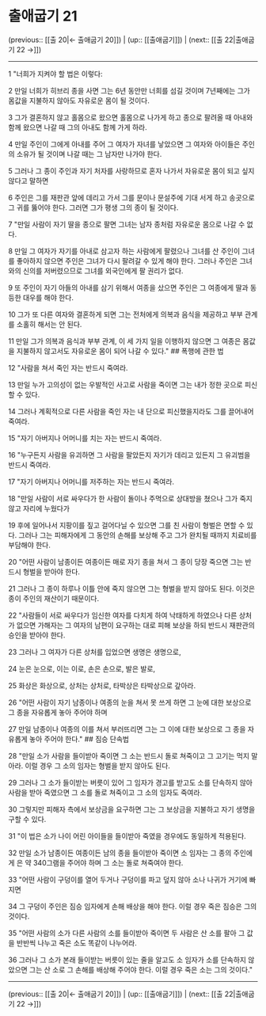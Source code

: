 # 출애굽기 21

(previous:: [[출 20|← 출애굽기 20]]) | (up:: [[출애굽기]]) | (next:: [[출 22|출애굽기 22 →]])

***




1 
"너희가 지켜야 할 법은 이렇다: 



2 
만일 너희가 히브리 종을 사면 그는 6년 동안만 너희를 섬길 것이며 7년째에는 그가 몸값을 지불하지 않아도 자유로운 몸이 될 것이다. 



3 
그가 결혼하지 않고 홀몸으로 왔으면 홀몸으로 나가게 하고 종으로 팔려올 때 아내와 함께 왔으면 나갈 때 그의 아내도 함께 가게 하라. 



4 
만일 주인이 그에게 아내를 주어 그 여자가 자녀를 낳았으면 그 여자와 아이들은 주인의 소유가 될 것이며 나갈 때는 그 남자만 나가야 한다. 



5 
그러나 그 종이 주인과 자기 처자를 사랑하므로 혼자 나가서 자유로운 몸이 되고 싶지 않다고 말하면 



6 
주인은 그를 재판관 앞에 데리고 가서 그를 문이나 문설주에 기대 서게 하고 송곳으로 그 귀를 뚫어야 한다. 그러면 그가 평생 그의 종이 될 것이다. 



7 
"만일 사람이 자기 딸을 종으로 팔면 그녀는 남자 종처럼 자유로운 몸으로 나갈 수 없다. 



8 
만일 그 여자가 자기를 아내로 삼고자 하는 사람에게 팔렸으나 그녀를 산 주인이 그녀를 좋아하지 않으면 주인은 그녀가 다시 팔려갈 수 있게 해야 한다. 그러나 주인은 그녀와의 신의를 저버렸으므로 그녀를 외국인에게 팔 권리가 없다. 



9 
또 주인이 자기 아들의 아내를 삼기 위해서 여종을 샀으면 주인은 그 여종에게 딸과 동등한 대우를 해야 한다. 



10 
그가 또 다른 여자와 결혼하게 되면 그는 전처에게 의복과 음식을 제공하고 부부 관계를 소홀히 해서는 안 된다. 



11 
만일 그가 의복과 음식과 부부 관계, 이 세 가지 일을 이행하지 않으면 그 여종은 몸값을 지불하지 않고서도 자유로운 몸이 되어 나갈 수 있다." ## 폭행에 관한 법 



12 
"사람을 쳐서 죽인 자는 반드시 죽여라. 



13 
만일 누가 고의성이 없는 우발적인 사고로 사람을 죽이면 그는 내가 정한 곳으로 피신할 수 있다. 



14 
그러나 계획적으로 다른 사람을 죽인 자는 내 단으로 피신했을지라도 그를 끌어내어 죽여라. 



15 
"자기 아버지나 어머니를 치는 자는 반드시 죽여라. 



16 
"누구든지 사람을 유괴하면 그 사람을 팔았든지 자기가 데리고 있든지 그 유괴범을 반드시 죽여라. 



17 
"자기 아버지나 어머니를 저주하는 자는 반드시 죽여라. 



18 
"만일 사람이 서로 싸우다가 한 사람이 돌이나 주먹으로 상대방을 쳤으나 그가 죽지 않고 자리에 누웠다가 



19 
후에 일어나서 지팡이를 짚고 걸어다닐 수 있으면 그를 친 사람이 형벌은 면할 수 있다. 그러나 그는 피해자에게 그 동안의 손해를 보상해 주고 그가 완치될 때까지 치료비를 부담해야 한다. 



20 
"어떤 사람이 남종이든 여종이든 매로 자기 종을 쳐서 그 종이 당장 죽으면 그는 반드시 형벌을 받아야 한다. 



21 
그러나 그 종이 하루나 이틀 안에 죽지 않으면 그는 형벌을 받지 않아도 된다. 이것은 종이 주인의 재산이기 때문이다. 



22 
"사람들이 서로 싸우다가 임신한 여자를 다치게 하여 낙태하게 하였으나 다른 상처가 없으면 가해자는 그 여자의 남편이 요구하는 대로 피해 보상을 하되 반드시 재판관의 승인을 받아야 한다. 



23 
그러나 그 여자가 다른 상처를 입었으면 생명은 생명으로, 



24 
눈은 눈으로, 이는 이로, 손은 손으로, 발은 발로, 



25 
화상은 화상으로, 상처는 상처로, 타박상은 타박상으로 갚아라. 



26 
"어떤 사람이 자기 남종이나 여종의 눈을 쳐서 못 쓰게 하면 그 눈에 대한 보상으로 그 종을 자유롭게 놓아 주어야 하며 



27 
만일 남종이나 여종의 이를 쳐서 부러뜨리면 그는 그 이에 대한 보상으로 그 종을 자유롭게 놓아 주어야 한다." ## 짐승 단속법 



28 
"만일 소가 사람을 들이받아 죽이면 그 소는 반드시 돌로 쳐죽이고 그 고기는 먹지 말아라. 이럴 경우 그 소의 임자는 형벌을 받지 않아도 된다. 



29 
그러나 그 소가 들이받는 버릇이 있어 그 임자가 경고를 받고도 소를 단속하지 않아 사람을 받아 죽였으면 그 소를 돌로 쳐죽이고 그 소의 임자도 죽여라. 



30 
그렇지만 피해자 측에서 보상금을 요구하면 그는 그 보상금을 지불하고 자기 생명을 구할 수 있다. 



31 
"이 법은 소가 나이 어린 아이들을 들이받아 죽였을 경우에도 동일하게 적용된다. 



32 
만일 소가 남종이든 여종이든 남의 종을 들이받아 죽이면 소 임자는 그 종의 주인에게 은 약 340그램을 주어야 하며 그 소는 돌로 쳐죽여야 한다. 



33 
"어떤 사람이 구덩이를 열어 두거나 구덩이를 파고 덮지 않아 소나 나귀가 거기에 빠지면 



34 
그 구덩이 주인은 짐승 임자에게 손해 배상을 해야 한다. 이럴 경우 죽은 짐승은 그의 것이다. 



35 
"어떤 사람의 소가 다른 사람의 소를 들이받아 죽이면 두 사람은 산 소를 팔아 그 값을 반반씩 나누고 죽은 소도 똑같이 나누어라. 



36 
그러나 그 소가 본래 들이받는 버릇이 있는 줄을 알고도 소 임자가 소를 단속하지 않았으면 그는 산 소로 그 손해를 배상해 주어야 한다. 이럴 경우 죽은 소는 그의 것이다."

***

(previous:: [[출 20|← 출애굽기 20]]) | (up:: [[출애굽기]]) | (next:: [[출 22|출애굽기 22 →]])

